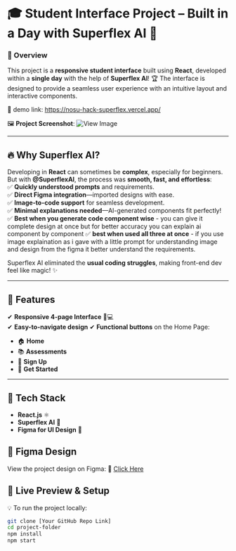 # 🎓 Student Interface Project – Built in a Day with Superflex AI 🚀  

### 🌟 Overview  
This project is a **responsive student interface** built using **React**, developed within a **single day** with the help of **Superflex AI**! 🏆 The interface is designed to provide a seamless user experience with an intuitive layout and interactive components.  

🔗 demo link: https://nosu-hack-superflex.vercel.app/

🖼 **Project Screenshot**: ![View Image](https://imgur.com/a/SgNZARd)  

---

## 🔥 Why Superflex AI?  
Developing in **React** can sometimes be **complex**, especially for beginners. But with **@SuperflexAI**, the process was **smooth, fast, and effortless**:  
✅ **Quickly understood prompts** and requirements.  
✅ **Direct Figma integration**—imported designs with ease.  
✅ **Image-to-code support** for seamless development.  
✅ **Minimal explanations needed**—AI-generated components fit perfectly!  
✅ **Best when you generate code component wise** - you can give it complete design at once but for better accuracy you can explain ai component by component
✅ **best when used all three at once** - if you use image explaination as i gave with a little prompt for understanding image and design from the figma it better understand the requirements.

Superflex AI eliminated the **usual coding struggles**, making front-end dev feel like magic! ✨  

---

## 🎨 Features  
✔ **Responsive 4-page Interface** 📱💻  
✔ **Easy-to-navigate design**
✔ **Functional buttons** on the Home Page:  
   - 🏠 **Home**  
   - 📚 **Assessments**  
   - 🔑 **Sign Up**  
   - 🚀 **Get Started**  

---

## 📂 Tech Stack  
- **React.js** ⚛️  
- **Superflex AI** 🤖  
- **Figma for UI Design** 🎨  

## 🎨 Figma Design  
View the project design on Figma: 🔗 [Click Here](https://www.figma.com/design/jwHqdpQHpfB4s5uq2gQNlI/Untitled?node-id=0-1&t=cEfZXAjydcNTS92H-1)

## 👀 Live Preview & Setup  
💡 To run the project locally:  
```sh
git clone [Your GitHub Repo Link]
cd project-folder
npm install
npm start
```
